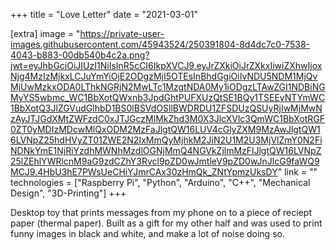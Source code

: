 +++
title = "Love Letter"
date = "2021-03-01"

[extra]
image = "https://private-user-images.githubusercontent.com/45943524/250391804-8d4dc7c0-7538-4043-b883-00db540b4c2a.png?jwt=eyJhbGciOiJIUzI1NiIsInR5cCI6IkpXVCJ9.eyJrZXkiOiJrZXkxIiwiZXhwIjoxNjg4MzIzMjkxLCJuYmYiOjE2ODgzMjI5OTEsInBhdGgiOiIvNDU5NDM1MjQvMjUwMzkxODA0LThkNGRjN2MwLTc1MzgtNDA0My1iODgzLTAwZGI1NDBiNGMyYS5wbmc_WC1BbXotQWxnb3JpdGhtPUFXUzQtSE1BQy1TSEEyNTYmWC1BbXotQ3JlZGVudGlhbD1BS0lBSVdOSllBWDRDU1ZFSDUzQSUyRjIwMjMwNzAyJTJGdXMtZWFzdC0xJTJGczMlMkZhd3M0X3JlcXVlc3QmWC1BbXotRGF0ZT0yMDIzMDcwMlQxODM2MzFaJlgtQW16LUV4cGlyZXM9MzAwJlgtQW16LVNpZ25hdHVyZT01ZWE2N2IxMmQyMjhkM2JiN2U1M2U3MjVlZmY0N2FiNDNkYmE1NjRiYzdhMWNhMzdlOGNjMmQ4NGVkZjlmMzFlJlgtQW16LVNpZ25lZEhlYWRlcnM9aG9zdCZhY3Rvcl9pZD0wJmtleV9pZD0wJnJlcG9faWQ9MCJ9.4HbU3hE7PWsUeCHiYJmrCAx30zHmQk_ZNtYpmzUksDY"
link = ""
technologies = ["Raspberry Pi", "Python", "Arduino", "C++", "Mechanical Design", "3D-Printing"]
+++

Desktop toy that prints messages from my phone on to a piece of reciept paper (thermal paper). Built as a gift for my other half and was used to print funny images in black and white, and make a lot of noise doing so.